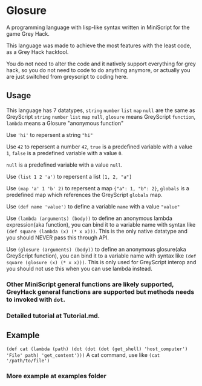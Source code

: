 # Glosure
A programming language with lisp-like syntax written in MiniScript for the game Grey Hack.

This language was made to achieve the most features with the least code, as a Grey Hack hacktool.

You do not need to alter the code and it natively support everything for grey hack, so you do not need to code to do anything anymore, or actually you are just switched from greyscript to coding here.

## Usage
This language has 7 datatypes, `string` `number` `list` `map` `null` are the same as GreyScript `string` `number` `list` `map` `null`, `glosure` means GreyScript `function`, `lambda` means a Glosure "anonymous function"

Use `'hi'` to repersent a string `"hi"`

Use `42` to repersent a number `42`, `true` is a predefined variable with a value `1`, `false` is a predefined variable with a value `0`.

`null` is a predefined variable with a value `null`.

Use `(list 1 2 'a')` to repersent a list `[1, 2, "a"]`

Use `(map 'a' 1 'b' 2)` to repersent a map `{"a": 1, "b": 2}`, `globals` is a predefined map which references the GreyScript `globals` map.

Use `(def name 'value')` to define a variable `name` with a value `"value"`

Use `(lambda (arguments) (body))` to define an anonymous lambda expression(aka function), you can bind it to a variable name with syntax like `(def square (lambda (x) (* x x)))`. This is the only native datatype and you should NEVER pass this through API.

Use `(glosure (arguments) (body))` to define an anonymous glosure(aka GreyScript function), you can bind it to a variable name with syntax like `(def square (glosure (x) (* x x)))`. This is only used for GreyScript interop and you should not use this when you can use lambda instead.

### Other MiniScript general functions are likely supported, GreyHack general functions are supported but methods needs to invoked with `dot`.

### Detailed tutorial at Tutorial.md.

## Example
`(def cat (lambda (path) (dot (dot (dot (get_shell) 'host_computer') 'File' path) 'get_content')))` A cat command, use like `(cat '/path/to/file')`

### More example at examples folder